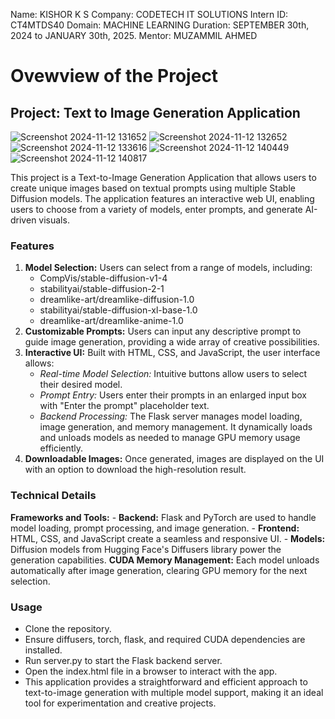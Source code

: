 Name: KISHOR K S
Company: CODETECH IT SOLUTIONS
Intern ID: CT4MTDS40
Domain: MACHINE LEARNING
Duration: SEPTEMBER 30th, 2024 to JANUARY 30th, 2025.
Mentor: MUZAMMIL AHMED

# Ovewview of the Project

## Project: Text to Image Generation Application

![Screenshot 2024-11-12 131652](https://github.com/user-attachments/assets/082109f2-477c-4132-8a88-1a6f66959187)
![Screenshot 2024-11-12 132652](https://github.com/user-attachments/assets/fff09c75-f220-48ad-aa30-e5c21fa37232)
![Screenshot 2024-11-12 133616](https://github.com/user-attachments/assets/8067cb1e-1858-44ae-8a03-73b9c0c7043c)
![Screenshot 2024-11-12 140449](https://github.com/user-attachments/assets/bc04e840-2efb-4867-94ea-45c6f42d0998)
![Screenshot 2024-11-12 140817](https://github.com/user-attachments/assets/95fa8e4a-fce6-40e7-97e2-c8c163c4857c)

This project is a Text-to-Image Generation Application that allows users to create unique images based on textual prompts using multiple Stable Diffusion models. The application features an interactive web UI, enabling users to choose from a variety of models, enter prompts, and generate AI-driven visuals.

### Features
1. **Model Selection:** Users can select from a range of models, including:
      - CompVis/stable-diffusion-v1-4
      - stabilityai/stable-diffusion-2-1
      - dreamlike-art/dreamlike-diffusion-1.0
      - stabilityai/stable-diffusion-xl-base-1.0
      - dreamlike-art/dreamlike-anime-1.0
2. **Customizable Prompts:** Users can input any descriptive prompt to guide image generation, providing a wide array of creative possibilities.
3. **Interactive UI:** Built with HTML, CSS, and JavaScript, the user interface allows:
      - *Real-time Model Selection:* Intuitive buttons allow users to select their desired model.
      - *Prompt Entry:* Users enter their prompts in an enlarged input box with "Enter the prompt" placeholder text.
      - *Backend Processing:* The Flask server manages model loading, image generation, and memory management. It dynamically loads and unloads models as needed to manage GPU memory usage efficiently.
4. **Downloadable Images:** Once generated, images are displayed on the UI with an option to download the high-resolution result.

### Technical Details
**Frameworks and Tools:**
     - **Backend:** Flask and PyTorch are used to handle model loading, prompt processing, and image generation.
     - **Frontend:** HTML, CSS, and JavaScript create a seamless and responsive UI.
     - **Models:** Diffusion models from Hugging Face's Diffusers library power the generation capabilities.
**CUDA Memory Management:** Each model unloads automatically after image generation, clearing GPU memory for the next selection.

### Usage
- Clone the repository.
- Ensure diffusers, torch, flask, and required CUDA dependencies are installed.
- Run server.py to start the Flask backend server.
- Open the index.html file in a browser to interact with the app.
- This application provides a straightforward and efficient approach to text-to-image generation with multiple model support, making it an ideal tool for experimentation and creative projects.



